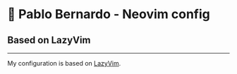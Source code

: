# 🌱 Pablo Bernardo - Neovim config


## Based on LazyVim
---
My configuration is based on [LazyVim](https://github.com/LazyVim/LazyVim).
